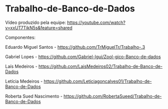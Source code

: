 # Trabalho-de-Banco-de-Dados

Vídeo produzido pela equipe: https://youtube.com/watch?v=xxUT7TikN5s&feature=shared

Componentes:

Eduardo Miguel Santos - https://github.com/TrMiguelTr/Trabalho-.3

Gabriel Lopes - https://github.com/Gabriel-lgui/Zool-gico-Banco-de-dados

Laís Medeiros - https://github.com/LaisMedeiros02/Trabalho-de-Banco-de-Dados

Letícia Medeiros - https://github.com/Leticiagoncalves01/Trabalho-de-Banco-de-Dados

Roberta Sued Nascimento - https://github.com/RobertaSueed/Trabalho-de-Banco-de-Dados
